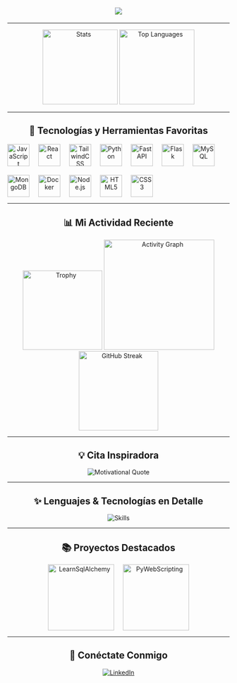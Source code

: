 <h1 align="center">
  <a href="https://github.com/DenverCoder1/readme-typing-svg">
    <img src="https://readme-typing-svg.herokuapp.com?font=Orbitron&size=40&color=00FFF0&center=true&vCenter=true&width=800&lines=Bienvenidos+a+mi+perfil+de+GitHub!;Soy+Carlos+Mario+Ruiz+Pinacho;Dev+Software">
  </a>
</h1>

---

<div align="center">
  <img src="https://github-readme-stats.vercel.app/api?username=CarlosMaroRuiz&show_icons=true&theme=radical&hide_title=false&count_private=true&include_all_commits=true" height="170" alt="Stats" />
  <img src="https://github-readme-stats.vercel.app/api/top-langs/?username=CarlosMaroRuiz&layout=compact&theme=radical&langs_count=6" height="170" alt="Top Languages" />
</div>

---

<h2 align="center">🚀 Tecnologías y Herramientas Favoritas</h2>

<div align="center" style="display:flex; flex-wrap:wrap; gap:20px;">
  <img src="https://cdn.jsdelivr.net/gh/devicons/devicon/icons/javascript/javascript-original.svg" height="50" alt="JavaScript" />
  <img src="https://cdn.jsdelivr.net/gh/devicons/devicon/icons/react/react-original.svg" height="50" alt="React" />
  <img src="https://cdn.jsdelivr.net/gh/devicons/devicon/icons/tailwindcss/tailwindcss-plain.svg" height="50" alt="TailwindCSS" />
  <img src="https://cdn.jsdelivr.net/gh/devicons/devicon/icons/python/python-original.svg" height="50" alt="Python" />
  <img src="https://cdn.jsdelivr.net/gh/devicons/devicon/icons/fastapi/fastapi-original.svg" height="50" alt="FastAPI" />
  <img src="https://cdn.jsdelivr.net/gh/devicons/devicon/icons/flask/flask-original.svg" height="50" alt="Flask" />
  <img src="https://cdn.jsdelivr.net/gh/devicons/devicon/icons/mysql/mysql-original.svg" height="50" alt="MySQL" />
  <img src="https://cdn.jsdelivr.net/gh/devicons/devicon/icons/mongodb/mongodb-original.svg" height="50" alt="MongoDB" />
  <img src="https://cdn.jsdelivr.net/gh/devicons/devicon/icons/docker/docker-original.svg" height="50" alt="Docker" />
  <img src="https://cdn.jsdelivr.net/gh/devicons/devicon/icons/nodejs/nodejs-original.svg" height="50" alt="Node.js" />
  <img src="https://cdn.jsdelivr.net/gh/devicons/devicon/icons/html5/html5-original.svg" height="50" alt="HTML5" />
  <img src="https://cdn.jsdelivr.net/gh/devicons/devicon/icons/css3/css3-original.svg" height="50" alt="CSS3" />
</div>

---

<h2 align="center">📊 Mi Actividad Reciente</h2>

<div align="center">
  <img src="https://github-profile-trophy.vercel.app/?username=CarlosMaroRuiz&theme=radical&margin-w=15&margin-h=15&column=6" height="180" alt="Trophy" />
  <img src="https://github-readme-activity-graph.vercel.app/graph?username=CarlosMaroRuiz&bg_color=0d1117&color=00FFF0&line=FF00FF&point=00FFF0&area=true&hide_border=true" height="250" alt="Activity Graph" />
  <img src="https://streak-stats.demolab.com?user=CarlosMaroRuiz&theme=radical&hide_border=true&date_format=M%20j%5B%2C%20Y%5D" height="180" alt="GitHub Streak" />
</div>

---

<h2 align="center">💡 Cita Inspiradora</h2>

<div align="center">
  <img src="https://quotes-github-readme.vercel.app/api?type=vertical&theme=radical" alt="Motivational Quote" />
</div>

---

<h2 align="center">✨ Lenguajes & Tecnologías en Detalle</h2>

<div align="center">
  <img src="https://skillicons.dev/icons?i=javascript,react,tailwind,python,fastapi,flask,html,css,mysql,mongodb,nodejs,express,docker,git,vscode" alt="Skills" />
</div>

---

<h2 align="center">📚 Proyectos Destacados</h2>

<div align="center" style="display:flex; flex-wrap:wrap; justify-content:center; gap:20px;">
  <a href="https://github.com/CarlosMaroRuiz/LearnSqlAlchemy">
    <img src="https://github-readme-stats.vercel.app/api/pin/?username=CarlosMaroRuiz&repo=LearnSqlAlchemy&theme=radical" height="150" alt="LearnSqlAlchemy" />
  </a>
  <a href="https://github.com/CarlosMaroRuiz/PyWebScripting">
    <img src="https://github-readme-stats.vercel.app/api/pin/?username=CarlosMaroRuiz&repo=PyWebScripting&theme=radical" height="150" alt="PyWebScripting" />
  </a>
</div>

---

<h2 align="center">🌌 Conéctate Conmigo</h2>

<div align="center">
  <a href="www.linkedin.com/in/carlos-m-ruiz-a5ab17224/">
    <img src="https://img.shields.io/badge/LinkedIn-00FFF0?style=for-the-badge&logo=linkedin&logoColor=white" alt="LinkedIn" />
  </a>
</div>
